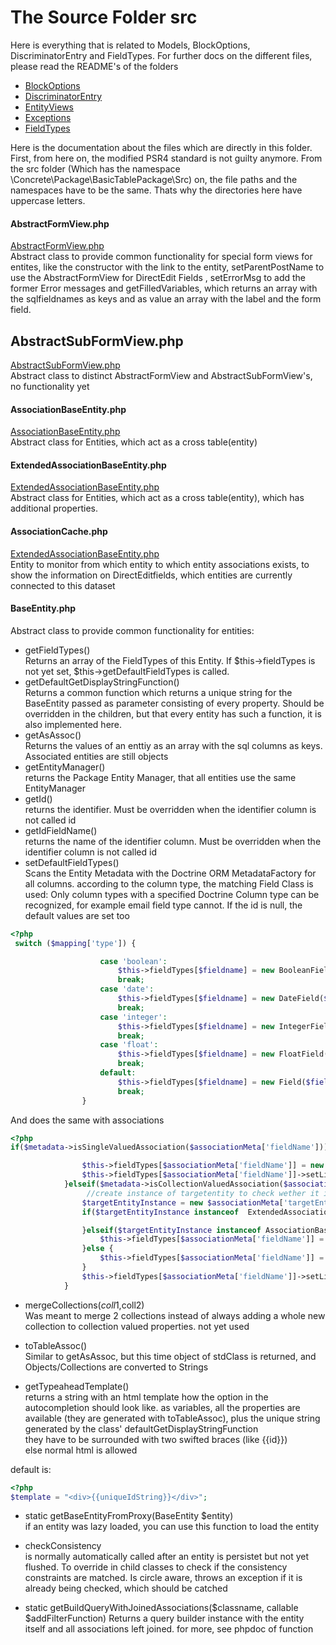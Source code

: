 # The Source Folder src
Here is everything that is related to Models, BlockOptions, DiscriminatorEntry and FieldTypes.
For further docs on the different files, please read the README's of the folders
 * [BlockOptions](BlockOptions/README.md)  
 * [DiscriminatorEntry](DiscriminatorEntry/README.md)  
 * [EntityViews](EntityViews/README.md)  
 * [Exceptions](Exceptions/README.md)  
 * [FieldTypes](FieldTypes/README.md)

Here is the documentation about the files which are directly in this folder.
First, from here on, the modified PSR4 standard is not guilty anymore. From the src folder (Which has the namespace \Concrete\Package\BasicTablePackage\Src)
on, the file paths and the namespaces have to be the same. Thats why the directories here have uppercase letters.

#### AbstractFormView.php
[ AbstractFormView.php](AbstractFormView.php)  
Abstract class to provide common functionality for special form views for entites, like 
the constructor with the link to the entity, setParentPostName to use the AbstractFormView for DirectEdit Fields
, setErrorMsg to add the former Error messages and getFilledVariables, which returns an 
array with the sqlfieldnames as keys and as value an array with the label and the form field.


## AbstractSubFormView.php
[ AbstractSubFormView.php](AbstractSubFormView.php)  
Abstract class to distinct AbstractFormView and AbstractSubFormView's, no functionality yet

#### AssociationBaseEntity.php
[AssociationBaseEntity.php](AssociationBaseEntity.php)  
Abstract class for Entities, which act as a cross table(entity)

#### ExtendedAssociationBaseEntity.php
[ExtendedAssociationBaseEntity.php](ExtendedAssociationBaseEntity.php)  
Abstract class for Entities, which act as a cross table(entity), which has additional properties.

#### AssociationCache.php
[ExtendedAssociationBaseEntity.php](ExtendedAssociationBaseEntity.php)  
Entity to monitor from which entity to which entity associations exists, to show the information on DirectEditfields,
which entities are currently connected to this dataset

#### BaseEntity.php
Abstract class to provide common functionality for entities:
* getFieldTypes()  
 Returns an array of the FieldTypes of this Entity. If $this->fieldTypes is not yet set, $this->getDefaultFieldTypes is called.
 * getDefaultGetDisplayStringFunction()  
 Returns a common function which returns a unique string for the BaseEntity passed as parameter consisting of every property.
 Should be overridden in the children, but that every entity has such a function, it is also implemented here.
 * getAsAssoc()  
 Returns the values of an enttiy as an array with the sql columns as keys. Associated entities are still objects
 * getEntityManager()  
 returns the Package Entity Manager, that all entities use the same EntityManager
 * getId()  
 returns the identifier. Must be overridden when the identifier column is not called id
 * getIdFieldName()  
  returns the name of the identifier column. Must be overridden when the identifier column is not called id
 * setDefaultFieldTypes()  
 Scans the Entity Metadata with the Doctrine ORM MetadataFactory for all columns.
 according to the column type, the matching Field Class is used:
 Only column types with a specified Doctrine Column type can be recognized, for example email field type cannot.
 If the id is null, the default values are set too
 ```php
 <?php
  switch ($mapping['type']) {
 
                     case 'boolean':
                         $this->fieldTypes[$fieldname] = new BooleanField($fieldname, t($fieldname), t("post" . $fieldname));
                         break;
                     case 'date':
                         $this->fieldTypes[$fieldname] = new DateField($fieldname, t($fieldname), t("post" . $fieldname));
                         break;
                     case 'integer':
                         $this->fieldTypes[$fieldname] = new IntegerField($fieldname, t($fieldname), t("post" . $fieldname));
                         break;
                     case 'float':
                         $this->fieldTypes[$fieldname] = new FloatField($fieldname, t($fieldname), t("post" . $fieldname));
                         break;
                     default:
                         $this->fieldTypes[$fieldname] = new Field($fieldname, t($fieldname), t("post" . $fieldname));
                         break;
                 }
 ```
  And does the same with associations
  ```php
  <?php
  if($metadata->isSingleValuedAssociation($associationMeta['fieldName'])){
  
                  $this->fieldTypes[$associationMeta['fieldName']] = new DropdownLinkField($associationMeta['fieldName'], t($associationMeta['fieldName']), t("post" . $associationMeta['fieldName']));
                  $this->fieldTypes[$associationMeta['fieldName']]->setLinkInfo($this,$associationMeta['fieldName'],$associationMeta['targetEntity'],$associationMeta['mappedBy'],$associationMeta['targetEntity']::getDefaultGetDisplayStringFunction() );
              }elseif($metadata->isCollectionValuedAssociation($associationMeta['fieldName'])){
                   //create instance of targetentity to check wether it is a assocationentity or a direct assocation
                  $targetEntityInstance = new $associationMeta['targetEntity'];
                  if($targetEntityInstance instanceof  ExtendedAssociationEntity){
  
                  }elseif($targetEntityInstance instanceof AssociationBaseEntity){
                      $this->fieldTypes[$associationMeta['fieldName']] = new DropdownMultilinkFieldAssociated($associationMeta['fieldName'], t($associationMeta['fieldName']), t("post" . $associationMeta['fieldName']));
                  }else {
                      $this->fieldTypes[$associationMeta['fieldName']] = new DropdownMultilinkField($associationMeta['fieldName'], t($associationMeta['fieldName']), t("post" . $associationMeta['fieldName']));
                  }
                  $this->fieldTypes[$associationMeta['fieldName']]->setLinkInfo($this,$associationMeta['fieldName'],$associationMeta['targetEntity'],$associationMeta['mappedBy'],$associationMeta['targetEntity']::getDefaultGetDisplayStringFunction());
              }
  ```
 * mergeCollections($coll1,$coll2)  
 Was meant to merge 2 collections instead of always adding a whole new collection to collection valued properties.
 not yet used
 
 * toTableAssoc()  
 Similar to getAsAssoc, but this time object of stdClass is returned, and Objects/Collections are converted to Strings
 
 * getTypeaheadTemplate()  
 returns a string with an html template how the option in the autocompletion should look like.
 as variables, all the properties are available (they are generated with toTableAssoc), plus the unique string
 generated by the class' defaultGetDisplayStringFunction  
 they have to be surrounded with two swifted braces (like \{\{id\}\})  
 else normal html is allowed  
 
  default is:  
  ```php
  <?php
  $template = "<div>{{uniqueIdString}}</div>";
  ```
 * static getBaseEntityFromProxy(BaseEntity $entity)  
 if an entity was lazy loaded, you can use this function to load the entity
 
 *  checkConsistency  
 is normally automatically called after an entity is persistet but not yet flushed. To override in child classes to
 check if the consistency constraints are matched. Is circle aware, throws an exception if it is already being checked,
 which should be catched
 
 * static getBuildQueryWithJoinedAssociations($classname, callable $addFilterFunction)
 Returns a query builder instance with the entity itself and all associations left joined.
 for more, see phpdoc of function